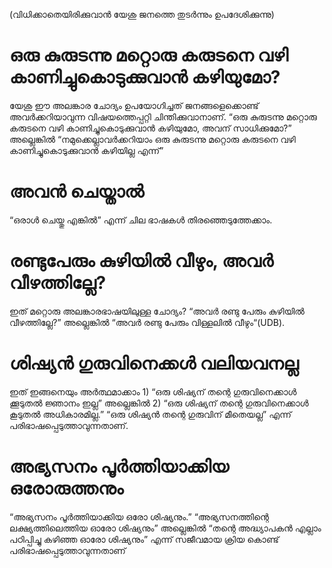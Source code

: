 (വിധിക്കാതെയിരിക്കുവാൻ യേശു ജനത്തെ തുടർന്നും ഉപദേശിക്കുന്നു)
# ഒരു കുരുടന്നു മറ്റൊരു കരുടനെ വഴി കാണിച്ചുകൊടുക്കുവാൻ കഴിയുമോ?
യേശു ഈ അലങ്കാര ചോദ്യം ഉപയോഗിച്ചത് ജനങ്ങളെക്കൊണ്ട് അവർക്കറിയാവുന്ന വിഷയത്തെപ്പറ്റി ചിന്തിക്കുവാനാണ്. “ഒരു കുരുടന്നു മറ്റൊരു കരുടനെ വഴി കാണിച്ചുകൊടുക്കുവാൻ കഴിയുമോ, അവന് സാധിക്കുമോ?” അല്ലെങ്കിൽ “നമുക്കെല്ലാവർക്കറിയാം ഒരു കുരുടന്നു മറ്റൊരു കരുടനെ വഴി കാണിച്ചുകൊടുക്കുവാൻ കഴിയില്ല എന്ന്”
# അവൻ ചെയ്താൽ
“ഒരാൾ ചെയ്തു എങ്കിൽ” എന്ന് ചില ഭാഷകൾ തിരഞ്ഞെടുത്തേക്കാം.
# രണ്ടുപേരും കുഴിയിൽ വീഴും, അവർ വീഴത്തില്ലേ?
ഇത് മറ്റൊരു അലങ്കാരഭാഷയിലുള്ള ചോദ്യം? “അവർ രണ്ടു പേരും കുഴിയിൽ വീഴത്തില്ലേ?” അല്ലെങ്കിൽ “അവർ രണ്ടു പേരും വിള്ളലിൽ വീഴും“(UDB). 
# ശിഷ്യൻ ഗുരുവിനെക്കൾ വലിയവനല്ല
ഇത് ഇങ്ങനെയും അർത്ഥമാക്കാം 1) “ഒരു ശിഷ്യന് തന്റെ ഗുരുവിനെക്കാൾ ക്കൂടുതൽ ജ്ഞാനം ഇല്ല” അല്ലെങ്കിൽ 2) “ഒരു ശിഷ്യന് തന്റെ ഗുരുവിനെക്കാൾ കൂടുതൽ അധികാരമില്ല.” “ഒരു ശിഷ്യൻ തന്റെ ഗുരുവിന് മീതെയല്ല” എന്ന് പരിഭാഷപ്പെടുത്താവുന്നതാണ്.
# അഭ്യസനം പൂർത്തിയാക്കിയ ഒരോരുത്തനും
“അഭ്യസനം പൂർത്തിയാക്കിയ ഒരോ ശിഷ്യനും.” “അഭ്യസനത്തിന്റെ ലക്ഷ്യത്തിലെത്തിയ ഓരോ ശിഷ്യനും” അല്ലെങ്കിൽ “തന്റെ അദ്ധ്യാപകൻ എല്ലാം പഠിപ്പിച്ചു കഴിഞ്ഞ ഓരോ ശിഷ്യനും” എന്ന് സജീവമായ ക്രിയ കൊണ്ട് പരിഭാഷപ്പെടുത്താവുന്നതാണ്
